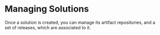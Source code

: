 # Managing Solutions
Once a solution is created, you can manage its artifact repositories, and a set of releases, which are associated to it. 



